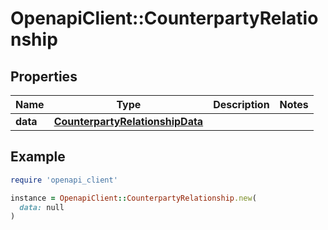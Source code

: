 # OpenapiClient::CounterpartyRelationship

## Properties

| Name | Type | Description | Notes |
| ---- | ---- | ----------- | ----- |
| **data** | [**CounterpartyRelationshipData**](CounterpartyRelationshipData.md) |  |  |

## Example

```ruby
require 'openapi_client'

instance = OpenapiClient::CounterpartyRelationship.new(
  data: null
)
```

